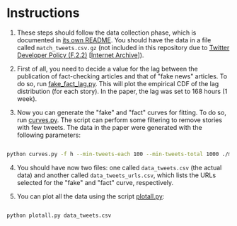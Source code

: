 Instructions
============

1. These steps should follow the data collection phase, which is documented in [its own README](../data_collection/README.md). You should have the data in a file called `match_tweets.csv.gz` (not included in this repository due to [Twitter Developer Policy (F.2.2)](https://developer.twitter.com/en/developer-terms/policy#f-be-a-good-partner-to-twitter) \[[Internet Archive](https://web.archive.org/web/20191221184030/https://developer.twitter.com/en/developer-terms/policy#f-be-a-good-partner-to-twitter)\]).

2. First of all, you need to decide a value for the lag between the publication of fact-checking articles and that of "fake news" articles. To do so, run [fake_fact_lag.py](./fake_fact_lag.py). This will plot the empirical CDF of the lag distribution (for each story). In the paper, the lag was set to 168 hours (1 week).

3. Now you can generate the "fake" and "fact" curves for fitting. To do so, run [curves.py](./curves.py). The script can perform some filtering to remove stories with few tweets. The data in the paper were generated with the following parameters:

```sh

python curves.py -f h --min-tweets-each 100 --min-tweets-total 1000 ./match_tweets.csv.gz data_tweets.csv
```

4. You should have now two files: one called `data_tweets.csv` (the actual data) and another called `data_tweets_urls.csv`, which lists the URLs selected for the "fake" and "fact" curve, respectively.

5. You can plot all the data using the script [plotall.py](./plotall.py):

```sh

python plotall.py data_tweets.csv
```
